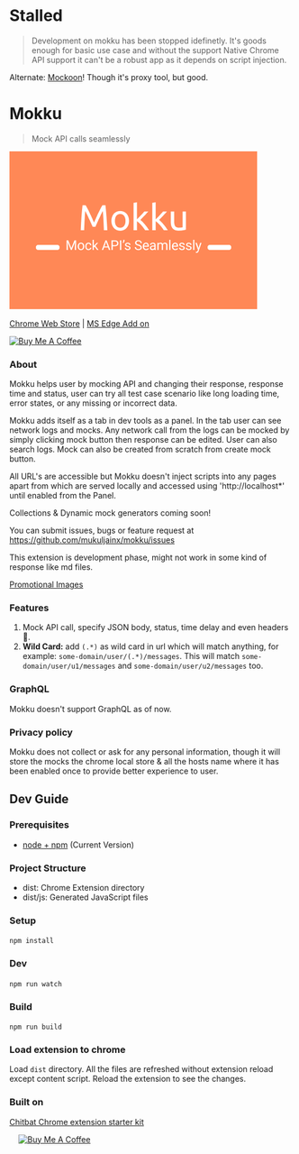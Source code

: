 # Stalled

> Development on mokku has been stopped idefinetly. It's goods enough for basic use case and without the support Native Chrome API support it can't be a robust app as it depends on script injection.

Alternate: [Mockoon](https://mockoon.com/)! Though it's proxy tool, but good.

# Mokku

> Mock API calls seamlessly

![small-promo](./docs/store/small-promo.png)

[Chrome Web Store](https://chrome.google.com/webstore/detail/mokku-mock-api-calls-seam/llflfcikklhgamfmnjkgpdadpmdplmji?hl=en&authuser=1) | [MS Edge Add on](https://microsoftedge.microsoft.com/addons/detail/mokku-mock-api-calls-sea/ekcbmjnnnphonejedibidifflhljbobc)

<a href="https://www.buymeacoffee.com/mukuljainx" target="_blank"><img src="https://cdn.buymeacoffee.com/buttons/default-orange.png" alt="Buy Me A Coffee" height="41" width="174"></a>

### About

Mokku helps user by mocking API and changing their response, response time and status, user can try all test case scenario like long loading time, error states, or any missing or incorrect data.

Mokku adds itself as a tab in dev tools as a panel. In the tab user can see network logs and mocks. Any network call from the logs can be mocked by simply clicking mock button then response can be edited. User can also search logs. Mock can also be created from scratch from create mock button.

All URL's are accessible but Mokku doesn't inject scripts into any pages apart from which are served locally and accessed using 'http://localhost\*' until enabled from the Panel.

Collections & Dynamic mock generators coming soon!

You can submit issues, bugs or feature request at https://github.com/mukuljainx/mokku/issues

This extension is development phase, might not work in some kind of response like md files.

[Promotional Images](https://github.com/mukuljainx/Mokku/tree/master/docs/store)

### Features

1. Mock API call, specify JSON body, status, time delay and even headers 🙌.
2. **Wild Card:** add `(.*)` as wild card in url which will match anything, for example: `some-domain/user/(.*)/messages`. This will match `some-domain/user/u1/messages` and `some-domain/user/u2/messages` too.

### GraphQL

Mokku doesn't support GraphQL as of now.

### Privacy policy

Mokku does not collect or ask for any personal information, though it will store the mocks the chrome local store & all the hosts name where it has been enabled once to provide better experience to user.

## Dev Guide

### Prerequisites

- [node + npm](https://nodejs.org/) (Current Version)

### Project Structure

- dist: Chrome Extension directory
- dist/js: Generated JavaScript files

### Setup

`npm install`

### Dev

`npm run watch`

### Build

`npm run build`

### Load extension to chrome

Load `dist` directory. All the files are refreshed without extension reload except content script. Reload the extension to see the changes.

### Built on

[Chitbat Chrome extension starter kit](https://github.com/chibat/chrome-extension-typescript-starter)

<a style="margin-left: 16px" href="https://www.buymeacoffee.com/mukuljainx" target="_blank"><img src="https://cdn.buymeacoffee.com/buttons/v2/default-yellow.png" alt="Buy Me A Coffee" style="height: 52px !important;" ></a>
